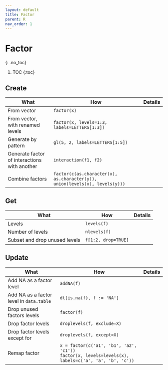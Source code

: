 ```yaml
---
layout: default
title: Factor
parent: R
nav_order: 1
---
```


# Factor
{: .no_toc}

1. TOC
{:toc}

## Create

| What | How | Details |
|---|---|---|
| From vector | `factor(x)` | |
| From vector, with renamed levels | `factor(x, levels=1:3, labels=LETTERS[1:3])` | |
| Generate by pattern | `gl(5, 2, labels=LETTERS[1:5])` | |
| Generate factor of interactions with another | `interaction(f1, f2)` | |
| Combine factors | `factor(c(as.character(x), as.character(y)), union(levels(x), levels(y)))` | |

## Get

| What | How | Details |
|---|---|---|
| Levels | `levels(f)` | |
| Number of levels | `nlevels(f)` | |
| Subset and drop unused levels | `f[1:2, drop=TRUE]` | |

## Update

| What | How | Details |
|---|---|---|
| Add NA as a factor level | `addNA(f)` | |
| Add NA as a factor level in `data.table` | `dt[is.na(f), f := 'NA']` | |
| Drop unused factors levels | `factor(f)` | |
| Drop factor levels | `droplevels(f, exclude=X)` | |
| Drop factor levels except for | `droplevels(f, except=X)` | |
| Remap factor | `x = factor(c('a1', 'b1', 'a2', 'c1'))`<br>`factor(x, levels=levels(x), labels=c('a', 'a', 'b', 'c'))` | |
